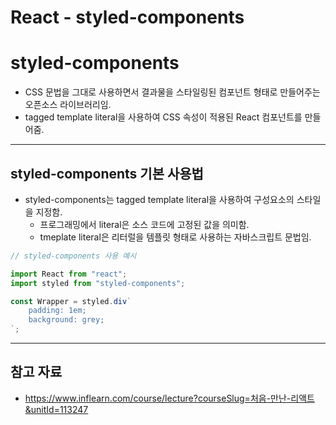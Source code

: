 # React - styled-components

# styled-components

- CSS 문법을 그대로 사용하면서 결과물을 스타일링된 컴포넌트 형태로 만들어주는 오픈소스 라이브러리임.
- tagged template literal을 사용하여 CSS 속성이 적용된 React 컴포넌트를 만들어줌.

------

## styled-components 기본 사용법

- styled-components는 tagged template literal을 사용하여 구성요소의 스타일을 지정함.
  - 프로그래밍에서 literal은 소스 코드에 고정된 값을 의미함.
  - tmeplate literal은 리터럴을 템플릿 형태로 사용하는 자바스크립트 문법임.

```jsx
// styled-components 사용 예시

import React from "react";
import styled from "styled-components";

const Wrapper = styled.div`
    padding: 1em;
    background: grey;
`;
```

------

## 참고 자료

- https://www.inflearn.com/course/lecture?courseSlug=처음-만난-리액트&unitId=113247